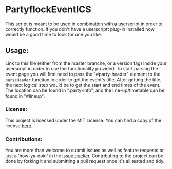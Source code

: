 # PartyflockEventICS
This script is meant to be used in combination with a userscript in order to
correctly function. If you don't have a userscriptt plug-in installed now would
be a good time to look for one you like.

## Usage:
Link to this file (either from the master branche, or a version tag) inside your
userscript in order to use the functionality provided. To start parsing the
event page you will first need to pass the "#party-header" element to the
`parseHeader` function in order to get the event's title. After getting the
title, the next logical step would be to get the start and end times of the
event. The location can be found in ".party-info", and the line-up/timetable can
be found in "#lineup".

### License:
This project is licensed under the MIT License. You can find a copy of the
license [here](https://github.com/CytoDev/PartyflockEventICS/license.md).

### Contributions:
You are more than welcome to submit issues as well as feature requests or just a
'how-ya-doin' in the [issue tracker](https://github.com/CytoDev/PartyflockEventICS/issues/new).
Contributing to the project can be done by forking it and submitting a pull
request once it's all tested and tidy.
